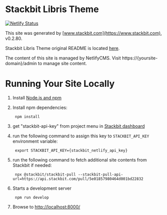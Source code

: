 # Stackbit Libris Theme

[![Netlify Status](https://api.netlify.com/api/v1/badges/8d471dea-f314-4693-8e13-0bd27b28b251/deploy-status)](https://app.netlify.com/sites/shift/deploys)

This site was generated by [www.stackbit.com](https://www.stackbit.com), v0.2.80.

Stackbit Libris Theme original README is located [here](./README.theme.md).

The content of this site is managed by NetlifyCMS. Visit https://{yoursite-domain}/admin to manage site content.

# Running Your Site Locally

1. Install [Node.js and npm](https://nodejs.org/en/)

1. Install npm dependencies:

        npm install

1. get "stackbit-api-key" from project menu in [Stackbit dashboard](https://app.stackbit.com/dashboard)

1. run the following command to assign this key to `STACKBIT_API_KEY` environment variable:

        export STACKBIT_API_KEY={stackbit_netlify_api_key}

1. run the following command to fetch additional site contents from Stackbit if needed:

        npx @stackbit/stackbit-pull --stackbit-pull-api-url=https://api.stackbit.com/pull/5e01857980464d001bd22832

1. Starts a development server

        npm run develop

1. Browse to [http://localhost:8000/](http://localhost:8000/)
